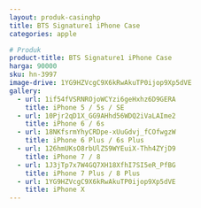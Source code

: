```yaml
---
layout: produk-casinghp
title: BTS Signature1 iPhone Case
categories: apple

# Produk
product-title: BTS Signature1 iPhone Case
harga: 90000
sku: hn-3997
image-drive: 1YG9HZVcgC9X6kRwAkuTP0ijop9Xp5dVE
gallery:
  - url: 1if54fVSRNROjoWCYzi6geHxhz6D9GERA
    title: iPhone 5 / 5s / SE
  - url: 10Pjr2qD1X_GG9AHhd56WDQ2iVaLAIme2
    title: iPhone 6 / 6s
  - url: 18NKfsrmYhyCRDpe-xUuGdvj_fCOfwgzW
    title: iPhone 6 Plus / 6s Plus
  - url: 126hmUKsO8rbUlZS9WYEuiX-Thh4ZYjD9
    title: iPhone 7 / 8
  - url: 1J3jTp7x7W4GQ7XH18XfhI7SI5eR_PfBG
    title: iPhone 7 Plus / 8 Plus
  - url: 1YG9HZVcgC9X6kRwAkuTP0ijop9Xp5dVE
    title: iPhone X
---
```

